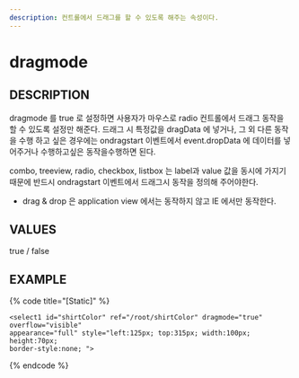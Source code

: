 ```yaml
---
description: 컨트롤에서 드래그를 할 수 있도록 해주는 속성이다.
---
```


#   dragmode                       

## DESCRIPTION

dragmode 를 true 로 설정하면 사용자가 마우스로 radio 컨트롤에서 드래그 동작을 할 수 있도록 설정만 해준다.
드래그 시 특정값을 dragData 에 넣거나, 그 외 다른 동작을 수행 하고 싶은 경우에는 ondragstart 이벤트에서 
event.dropData 에 데이터를 넣어주거나 수행하고싶은 동작을수행하면 된다.

combo, treeview, radio, checkbox, listbox 는 label과 value 값을 동시에 가지기 때문에 
반드시 ondragstart 이벤트에서 드래그시 동작을 정의해 주어야한다.

* drag & drop 은 application view 에서는 동작하지 않고 IE 에서만 동작한다. 

## VALUES

true / false

## EXAMPLE

{% code title="\[Static\]" %}
```markup
<select1 id="shirtColor" ref="/root/shirtColor" dragmode="true" overflow="visible" 
appearance="full" style="left:125px; top:315px; width:100px; height:70px; 
border-style:none; "> 
```
{% endcode %}

